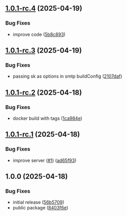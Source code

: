 ## [1.0.1-rc.4](https://github.com/trust0-project/smtp/compare/v1.0.1-rc.3...v1.0.1-rc.4) (2025-04-19)

### Bug Fixes

* improve code ([5b8c893](https://github.com/trust0-project/smtp/commit/5b8c8930343dd5c58259f4dfb9a491150db043db))

## [1.0.1-rc.3](https://github.com/trust0-project/smtp/compare/v1.0.1-rc.2...v1.0.1-rc.3) (2025-04-19)

### Bug Fixes

* passing sk as options in smtp buildConfig ([2107daf](https://github.com/trust0-project/smtp/commit/2107daf0c8e0af66bb0213f675c85c20e0553189))

## [1.0.1-rc.2](https://github.com/trust0-project/smtp/compare/v1.0.1-rc.1...v1.0.1-rc.2) (2025-04-18)

### Bug Fixes

* docker build with tags ([1ca984e](https://github.com/trust0-project/smtp/commit/1ca984ebe9c810843a3b5a7442a197209f193a18))

## [1.0.1-rc.1](https://github.com/trust0-project/smtp/compare/v1.0.0...v1.0.1-rc.1) (2025-04-18)

### Bug Fixes

* improve server ([#1](https://github.com/trust0-project/smtp/issues/1)) ([ad65f93](https://github.com/trust0-project/smtp/commit/ad65f93cdf591f2a0e0f220dc4277f3bff64fc0c))

## 1.0.0 (2025-04-18)

### Bug Fixes

* initial release ([56b5709](https://github.com/trust0-project/smtp/commit/56b5709feafa713fcadd3a8b956c440470150e9d))
* public package ([8403f6e](https://github.com/trust0-project/smtp/commit/8403f6e706c400ed02ffadb2cc44e2efda93b423))
